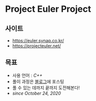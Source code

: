 # Project Euler Project

## 사이트
- <https://euler.synap.co.kr/>
- <https://projecteuler.net/>

## 목표
- 사용 언어 : *C++*
- 풀이 과정은 [블로그](https://starrykss.tistory.com)에 포스팅
- 풀 수 있는 데까지 끝까지 도전해본다!
- *since October 24, 2020*